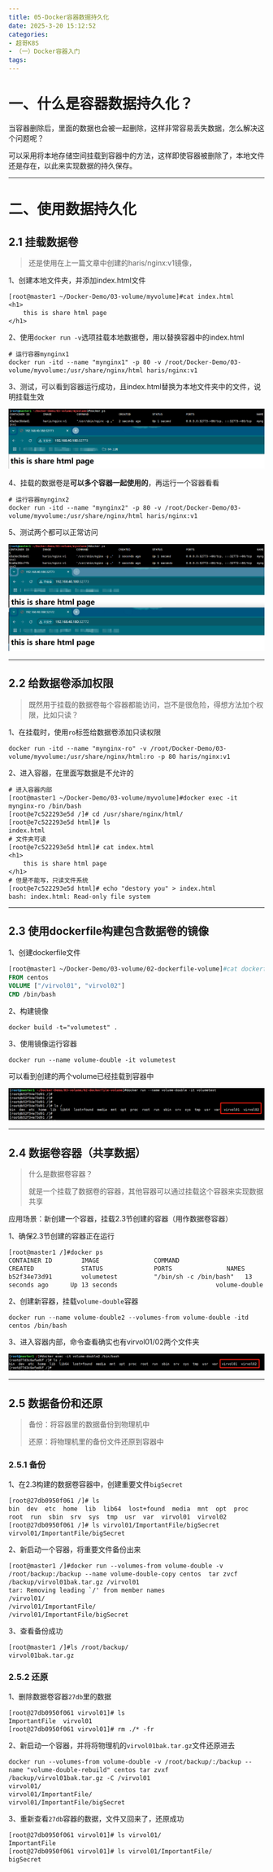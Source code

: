 ```yaml
---
title: 05-Docker容器数据持久化
date: 2025-3-20 15:12:52
categories:
- 超哥K8S
- （一）Docker容器入门
tags:
---
```


# 一、什么是容器数据持久化？

当容器删除后，里面的数据也会被一起删除，这样非常容易丢失数据，怎么解决这个问题呢？

可以采用将本地存储空间挂载到容器中的方法，这样即使容器被删除了，本地文件还是存在，以此来实现数据的持久保存。

---

# 二、使用数据持久化

## 2.1 挂载数据卷

> 还是使用在上一篇文章中创建的haris/nginx:v1镜像，

1、创建本地文件夹，并添加index.html文件

```shell
[root@master1 ~/Docker-Demo/03-volume/myvolume]#cat index.html 
<h1>
	this is share html page
</h1>
```

2、使用`docker run -v`选项挂载本地数据卷，用以替换容器中的index.html

```shell
# 运行容器mynginx1
docker run -itd --name "mynginx1" -p 80 -v /root/Docker-Demo/03-volume/myvolume:/usr/share/nginx/html haris/nginx:v1
```

3、测试，可以看到容器运行成功，且index.html替换为本地文件夹中的文件，说明挂载生效

![image-20250320161153636](./../../../img/image-20250320161153636.png)

4、挂载的数据卷是**可以多个容器一起使用的**，再运行一个容器看看

```shell
# 运行容器mynginx2
docker run -itd --name "mynginx2" -p 80 -v /root/Docker-Demo/03-volume/myvolume:/usr/share/nginx/html haris/nginx:v1
```

5、测试两个都可以正常访问

![image-20250320161407695](./../../../img/image-20250320161407695.png)

---

## 2.2 给数据卷添加权限

>既然用于挂载的数据卷每个容器都能访问，岂不是很危险，得想方法加个权限，比如只读？

1、在挂载时，使用`ro`标签给数据卷添加只读权限

```shell
docker run -itd --name "mynginx-ro" -v /root/Docker-Demo/03-volume/myvolume:/usr/share/nginx/html:ro -p 80 haris/nginx:v1
```

2、进入容器，在里面写数据是不允许的

```shell
# 进入容器内部
[root@master1 ~/Docker-Demo/03-volume/myvolume]#docker exec -it mynginx-ro /bin/bash         
[root@e7c522293e5d /]# cd /usr/share/nginx/html/
[root@e7c522293e5d html]# ls
index.html
# 文件夹可读
[root@e7c522293e5d html]# cat index.html 
<h1>
	this is share html page
</h1>
# 但是不能写，只读文件系统
[root@e7c522293e5d html]# echo "destory you" > index.html 
bash: index.html: Read-only file system
```

---

## 2.3 使用dockerfile构建包含数据卷的镜像

1、创建dockerfile文件

```dockerfile
[root@master1 ~/Docker-Demo/03-volume/02-dockerfile-volume]#cat dockerfile 
FROM centos
VOLUME ["/virvol01", "virvol02"]
CMD /bin/bash
```

2、构建镜像

```shell
docker build -t="volumetest" .
```

3、使用镜像运行容器

```shell
docker run --name volume-double -it volumetest
```

可以看到创建的两个volume已经挂载到容器中

![image-20250325164425936](./../../../img/image-20250325164425936.png)

---

## 2.4 数据卷容器（共享数据）

>什么是数据卷容器？
>
>就是一个挂载了数据卷的容器，其他容器可以通过挂载这个容器来实现数据共享

应用场景：新创建一个容器，挂载2.3节创建的容器（用作数据卷容器）

1、确保2.3节创建的容器正在运行

```shell
[root@master1 /]#docker ps
CONTAINER ID        IMAGE               COMMAND                  CREATED             STATUS              PORTS               NAMES
b52f34e73d91        volumetest          "/bin/sh -c /bin/bash"   13 seconds ago      Up 13 seconds                           volume-double
```

2、创建新容器，挂载`volume-double`容器

```shell
docker run --name volume-double2 --volumes-from volume-double -itd centos /bin/bash
```

3、进入容器内部，命令查看确实也有virvol01/02两个文件夹

![image-20250325165803198](./../../../img/image-20250325165803198.png)

---

## 2.5 数据备份和还原

>备份：将容器里的数据备份到物理机中
>
>还原：将物理机里的备份文件还原到容器中

### 2.5.1 备份

1、在2.3构建的数据卷容器中，创建重要文件`bigSecret `

```shell
[root@27db0950f061 /]# ls
bin  dev  etc  home  lib  lib64  lost+found  media  mnt  opt  proc  root  run  sbin  srv  sys  tmp  usr  var  virvol01	virvol02
[root@27db0950f061 /]# ls virvol01/ImportantFile/bigSecret 
virvol01/ImportantFile/bigSecret
```

2、新启动一个容器，将重要文件备份出来

```shell
[root@master1 /]#docker run --volumes-from volume-double -v /root/backup:/backup --name volume-double-copy centos  tar zvcf /backup/virvol01bak.tar.gz /virvol01
tar: Removing leading `/' from member names
/virvol01/
/virvol01/ImportantFile/
/virvol01/ImportantFile/bigSecret
```

3、查看备份成功

```shell
[root@master1 /]#ls /root/backup/
virvol01bak.tar.gz
```

### 2.5.2 还原

1、删除数据卷容器`27db`里的数据

```shell
[root@27db0950f061 virvol01]# ls
ImportantFile  virvol01
[root@27db0950f061 virvol01]# rm ./* -fr
```

2、新启动一个容器，并将将物理机的`virvol01bak.tar.gz`文件还原进去

```shell
docker run --volumes-from volume-double -v /root/backup/:/backup --name "volume-double-rebuild" centos tar zvxf /backup/virvol01bak.tar.gz -C /virvol01
virvol01/
virvol01/ImportantFile/
virvol01/ImportantFile/bigSecret
```

3、重新查看`27db`容器的数据，文件又回来了，还原成功

```shell
[root@27db0950f061 virvol01]# ls virvol01/
ImportantFile
[root@27db0950f061 virvol01]# ls virvol01/ImportantFile/
bigSecret
```

